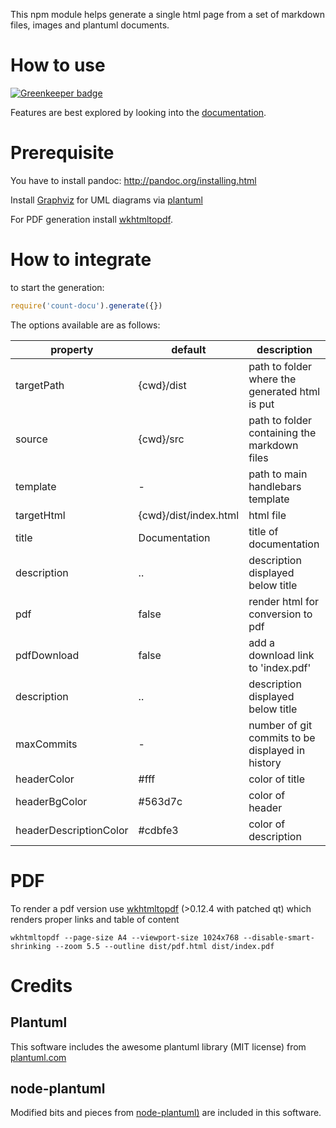 This npm module helps generate a single html page from a set of markdown files, images and plantuml
documents. 


# How to use

[![Greenkeeper badge](https://badges.greenkeeper.io/sinnerschrader/count-docu.svg)](https://greenkeeper.io/)

Features are best explored by looking into the [documentation](//sinnerschrader.github.io/count-docu/).

# Prerequisite
You have to install pandoc: http://pandoc.org/installing.html

Install [Graphviz](http://www.graphviz.org/Download.php) for UML diagrams via [plantuml](http://www.plantuml.com) 

For PDF generation install [wkhtmltopdf](https://wkhtmltopdf.org/).


# How to integrate

to start the generation:

````javascript
require('count-docu').generate({})
````

The options available are as follows:

property |default | description
---|---|---
targetPath| {cwd}/dist | path to folder where the generated html is put
source | {cwd}/src | path to folder containing the markdown files 
template | - | path to main handlebars template 
targetHtml| {cwd}/dist/index.html| html file 
title | Documentation | title of documentation
description | .. | description displayed below title
pdf | false | render html for conversion to pdf
pdfDownload| false | add a download link to 'index.pdf'
description | .. | description displayed below title
maxCommits | - | number of git commits to be displayed in history
headerColor|#fff| color of title
headerBgColor|#563d7c| color of header
headerDescriptionColor|#cdbfe3| color of description


# PDF

To render a pdf version use [wkhtmltopdf](http://wkhtmltopdf.org/) (>0.12.4 with patched qt) which renders proper links and table of content

````shell 
wkhtmltopdf --page-size A4 --viewport-size 1024x768 --disable-smart-shrinking --zoom 5.5 --outline dist/pdf.html dist/index.pdf
````

# Credits

## Plantuml
This software includes the awesome plantuml library (MIT license) from [plantuml.com](//www.plantuml.com)

## node-plantuml

Modified bits and pieces from [node-plantuml)](https://github.com/markushedvall/node-plantuml) are included in this software.
